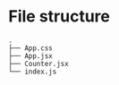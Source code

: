 # File structure

```
.
├── App.css                    
├── App.jsx                   
├── Counter.jsx                
└── index.js
```
